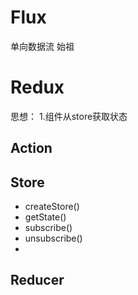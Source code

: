 # Flux
单向数据流 始祖

# Redux
思想： 
1.组件从store获取状态
## Action
## Store
- createStore()
- getState()
- subscribe()
- unsubscribe()
- 
## Reducer